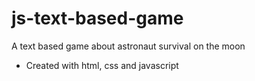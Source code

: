 # js-text-based-game
A text based game about astronaut survival on the moon


* Created with html, css and javascript
